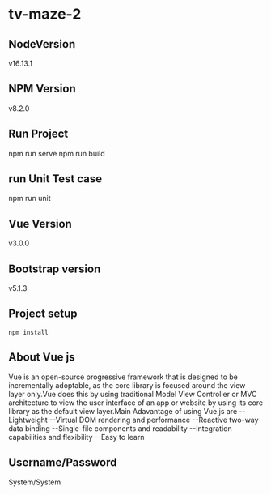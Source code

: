 # tv-maze-2
## NodeVersion
v16.13.1

## NPM Version

v8.2.0

## Run Project
 npm run serve
 npm run build

 ## run Unit Test case
 npm run unit

 ## Vue Version

 v3.0.0

 ## Bootstrap version

 v5.1.3
## Project setup
```
npm install
```

## About Vue js
Vue is an open-source progressive framework that is designed to be incrementally adoptable, as the core library is focused around the view layer only.Vue does this by using traditional Model View Controller or MVC architecture to view the user interface of an app or website by using its core library as the default view layer.Main Adavantage of using Vue.js are
--Lightweight
--Virtual DOM rendering and performance
--Reactive two-way data binding
--Single-file components and readability
--Integration capabilities and flexibility
--Easy to learn


## Username/Password
System/System
